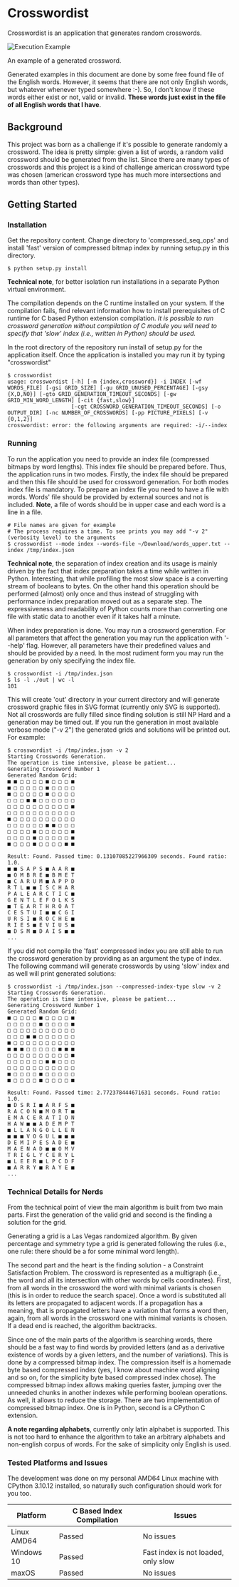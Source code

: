 # Crosswordist

Crosswordist is an application that generates random crosswords.

![Execution Example](images/crossword_032.svg)

An example of a generated crossword.

Generated examples in this document are done by some free found file of the English words. However,
it seems that there are not only English words, but whatever whenever typed somewhere :-). So, I
don't know if these words either exist or not, valid or invalid. **These words just exist in the
file of all English words that I have**.

## Background

This project was born as a challenge if it's possible to generate randomly a crossword. The idea is
pretty simple: given a list of words, a random valid crossword should be generated from the list.
Since there are many types of crosswords and this project is a kind of challenge american crossword
type was chosen (american crossword type has much more intersections and words than other types).

## Getting Started

### Installation

Get the repository content. Change directory to 'compressed_seq_ops' and install 'fast' version of
compressed bitmap index by running setup.py in this directory.
```shell
$ python setup.py install
```
**Technical note**, for better isolation run installations in a separate Python virtual environment.

The compilation depends on the C runtime installed on your system. If the compilation fails, find
relevant information how to install prerequisites of C runtime for C based Python
extension compilation. *It is possible to run crossword generation without compilation of C module
you will need to specify that 'slow' index (i.e., written in Python) should be used.*

In the root directory of the repository run install of setup.py for the application itself. Once the
application is installed you may run it by typing "crosswordist"
```shell
$ crosswordist
usage: crosswordist [-h] [-m {index,crossword}] -i INDEX [-wf WORDS_FILE] [-gsi GRID_SIZE] [-gu GRID_UNUSED_PERCENTAGE] [-gsy {X,D,NO}] [-gto GRID_GENERATION_TIMEOUT_SECONDS] [-gw GRID_MIN_WORD_LENGTH] [-cit {fast,slow}]
                    [-cgt CROSSWORD_GENERATION_TIMEOUT_SECONDS] [-o OUTPUT_DIR] [-nc NUMBER_OF_CROSSWORDS] [-pp PICTURE_PIXELS] [-v {0,1,2}]
crosswordist: error: the following arguments are required: -i/--index
```

### Running

To run the application you need to provide an index file (compressed bitmaps by word lengths). This
index file should be prepared before. Thus, the application runs in two modes. Firstly, the index
file should be prepared and then this file should be used for crossword generation. For both modes
index file is mandatory. To prepare an index file you need to have a file with words. Words' file
should be provided by external sources and not is included. **Note**, a file of words should be in
upper case and each word is a line in a file.
```shell
# File names are given for example
# The process requires a time. To see prints you may add "-v 2" (verbosity level) to the arguments
$ crosswordist --mode index --words-file ~/Download/words_upper.txt --index /tmp/index.json
```
**Technical note**, the separation of index creation and its usage is mainly driven by the fact that
index preparation takes a time while written in Python. Interesting, that while profiling the most
slow space is a converting stream of booleans to bytes. On the other hand this operation should be
performed (almost) only once and thus instead of struggling with performance index preparation moved
out as a separate step. The expressiveness and readability of Python counts more than converting
one file with static data to another even if it takes half a minute.

When index preparation is done. You may run a crossword generation. For all parameters that affect
the generation you may run the application with '--help' flag. However, all parameters have their
predefined values and should be provided by a need. In the most rudiment form you may run the
generation by only specifying the index file.
```shell
$ crosswordist -i /tmp/index.json
$ ls -l ./out | wc -l
101
```
This will create 'out' directory in your current directory and will generate crossword graphic
files in SVG format (currently only SVG is supported). Not all crosswords are fully filled since
finding solution is still NP Hard and a generation may be timed out. If you run the generation in
most available verbose mode ("-v 2") the generated grids and solutions will be printed out. For 
example:

```shell
$ crosswordist -i /tmp/index.json -v 2
Starting Crosswords Generation. 
The operation is time intensive, please be patient...
Generating Crossword Number 1
Generated Random Grid:
■ ■ □ □ □ □ ■ □ □ □ ■
■ □ □ □ □ □ ■ □ □ □ □
■ □ □ □ □ □ ■ □ □ □ □
□ □ □ ■ ■ □ □ □ □ □ □
□ □ □ □ □ □ □ □ □ □ ■
□ □ □ □ □ □ □ □ □ □ □
■ □ □ □ □ □ □ □ □ □ □
□ □ □ □ □ □ ■ ■ □ □ □
□ □ □ □ ■ □ □ □ □ □ ■
□ □ □ □ ■ □ □ □ □ □ ■
■ □ □ □ ■ □ □ □ □ ■ ■

Result: Found. Passed time: 0.13107085227966309 seconds. Found ratio: 1.0.
■ ■ S A P S ■ A A R ■
■ O M B R E ■ B M E T
■ C A R U M ■ A P P D
R T L ■ ■ I S C H A R
P A L E A R C T I C ■
G E N T L E F O L K S
■ T E A R T H R O A T
C E S T U I ■ ■ C G I
U R S I ■ R O C H E ■
R I E S ■ E V I U S ■
■ D S M ■ D A I S ■ ■
...
```

If you did not compile the 'fast' compressed index you are still able to run the crossword
generation by providing as an argument the type of index. The following command will generate
crosswords by using 'slow' index and as well will print generated solutions:
```shell
$ crosswordist -i /tmp/index.json --compressed-index-type slow -v 2
Starting Crosswords Generation. 
The operation is time intensive, please be patient...
Generating Crossword Number 1
Generated Random Grid:
■ □ □ □ □ ■ □ □ □ □ ■
□ □ □ □ □ ■ □ □ □ □ ■
□ □ □ □ □ □ □ □ □ □ □
□ □ □ ■ ■ □ □ □ □ □ □
■ □ □ □ □ □ □ □ □ □ □
■ ■ ■ □ □ □ □ □ ■ ■ ■
□ □ □ □ □ □ □ □ □ □ ■
□ □ □ □ □ □ ■ ■ □ □ □
□ □ □ □ □ □ □ □ □ □ □
■ □ □ □ □ ■ □ □ □ □ □
■ □ □ □ □ ■ □ □ □ □ ■

Result: Found. Passed time: 2.772378444671631 seconds. Found ratio: 1.0.
■ D S R I ■ A R F S ■
R A C O N ■ M O R T ■
E M A C E R A T I O N
H A W ■ ■ A D E M P T
■ L L A N G O L L E N
■ ■ ■ V O G U L ■ ■ ■
D E M I P E S A D E ■
M A E N A D ■ ■ O M V
T R I G L Y C E R Y L
■ L E E R ■ L P C D F
■ A R R Y ■ R A Y E ■
...
```

### Technical Details for Nerds

From the technical point of view the main algorithm is built from two main parts. First the
generation of the valid grid and second is the finding a solution for the grid. 

Generating a grid is a Las Vegas randomized algorithm. By given percentage and symmetry type 
a grid is generated following the rules (i.e., one rule: there should be a for some minimal word
length).

The second part and the heart is the finding solution - a Constraint Satisfaction Problem.
The crossword is represented as a multigraph (i.e., the word and all its intersection with other
words by cells coordinates). First, from all words in the crossword the word with minimal variants
is chosen (this is in order to reduce the search space). Once a word is substituted all its letters 
are propagated to adjacent words. If a propagation has a meaning, that is propagated letters have a
variation that forms a word then, again, from all words in the crossword one with minimal variants
is chosen. If a dead end is reached, the algorithm backtracks.

Since one of the main parts of the algorithm is searching words, there should be a fast way to find
words by provided letters (and as a derivative existence of words by a given letters, and the number
of variations). This is done by a compressed bitmap index. The compression itself is a homemade byte
based compressed index (yes, I know about machine word aligning and so on, for the simplicity byte
based compressed index chose). The compressed bitmap index allows making queries faster, jumping
over the unneeded chunks in another indexes while performing boolean operations. As well, it allows
to reduce the storage. There are two implementation of compressed bitmap index. One is in Python,
second is a CPython C extension.

**A note regarding alphabets**, currently only latin alphabet is supported. This is not too hard
to enhance the algorithm to take an arbitrary alphabets and non-english corpus of words. For the
sake of simplicity only English is used.

### Tested Platforms and Issues

The development was done on my personal AMD64 Linux machine with CPython 3.10.12 installed, so
naturally such configuration should work for you too.

| Platform    | C Based Index Compilation | Issues                              |
|-------------|---------------------------|-------------------------------------|
| Linux AMD64 | Passed                    | No issues                           |
| Windows 10  | Passed                    | Fast index is not loaded, only slow |
| maxOS       | Passed                    | No issues                           |

